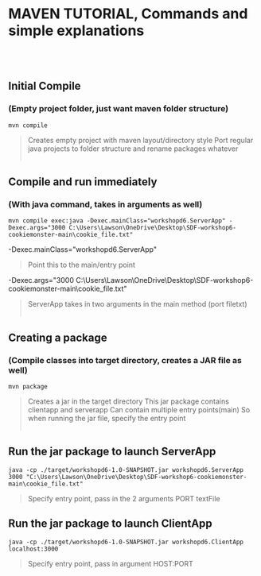 # MAVEN TUTORIAL, Commands and simple explanations
<br /><br />


## Initial Compile
### (Empty project folder, just want maven folder structure)
    mvn compile
>Creates empty project with maven layout/directory style
>Port regular java projects to folder structure and rename packages whatever
<br /><br />


## Compile and run immediately 
### (With java command, takes in arguments as well)
    mvn compile exec:java -Dexec.mainClass="workshopd6.ServerApp" -Dexec.args="3000 C:\Users\Lawson\OneDrive\Desktop\SDF-workshop6-cookiemonster-main\cookie_file.txt"

-Dexec.mainClass="workshopd6.ServerApp"
>Point this to the main/entry point

-Dexec.args="3000 C:\Users\Lawson\OneDrive\Desktop\SDF-workshop6-cookiemonster-main\cookie_file.txt"
>ServerApp takes in two arguments in the main method (port filetxt)
<br /><br />


## Creating a package 
### (Compile classes into target directory, creates a JAR file as well)
    mvn package
>Creates a jar in the target directory
>This jar package contains clientapp and serverapp
>Can contain multiple entry points(main)
>So when running the jar file, specify the entry point
<br /><br />


## Run the jar package to launch ServerApp
    java -cp ./target/workshopd6-1.0-SNAPSHOT.jar workshopd6.ServerApp 3000 "C:\Users\Lawson\OneDrive\Desktop\SDF-workshop6-cookiemonster-main\cookie_file.txt"
>Specify entry point, pass in the 2 arguments PORT textFile

## Run the jar package to launch ClientApp
    java -cp ./target/workshopd6-1.0-SNAPSHOT.jar workshopd6.ClientApp localhost:3000
>Specify entry point, pass in argument HOST:PORT
